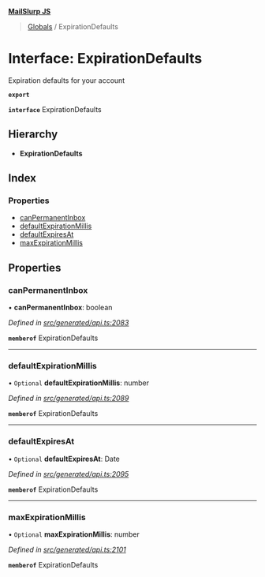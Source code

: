 **[MailSlurp JS](../README.md)**

> [Globals](../README.md) / ExpirationDefaults

# Interface: ExpirationDefaults

Expiration defaults for your account

**`export`** 

**`interface`** ExpirationDefaults

## Hierarchy

* **ExpirationDefaults**

## Index

### Properties

* [canPermanentInbox](expirationdefaults.md#canpermanentinbox)
* [defaultExpirationMillis](expirationdefaults.md#defaultexpirationmillis)
* [defaultExpiresAt](expirationdefaults.md#defaultexpiresat)
* [maxExpirationMillis](expirationdefaults.md#maxexpirationmillis)

## Properties

### canPermanentInbox

•  **canPermanentInbox**: boolean

*Defined in [src/generated/api.ts:2083](https://github.com/mailslurp/mailslurp-client/blob/730b817/src/generated/api.ts#L2083)*

**`memberof`** ExpirationDefaults

___

### defaultExpirationMillis

• `Optional` **defaultExpirationMillis**: number

*Defined in [src/generated/api.ts:2089](https://github.com/mailslurp/mailslurp-client/blob/730b817/src/generated/api.ts#L2089)*

**`memberof`** ExpirationDefaults

___

### defaultExpiresAt

• `Optional` **defaultExpiresAt**: Date

*Defined in [src/generated/api.ts:2095](https://github.com/mailslurp/mailslurp-client/blob/730b817/src/generated/api.ts#L2095)*

**`memberof`** ExpirationDefaults

___

### maxExpirationMillis

• `Optional` **maxExpirationMillis**: number

*Defined in [src/generated/api.ts:2101](https://github.com/mailslurp/mailslurp-client/blob/730b817/src/generated/api.ts#L2101)*

**`memberof`** ExpirationDefaults
